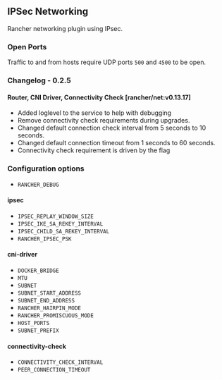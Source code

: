 ## IPSec Networking

Rancher networking plugin using IPsec.

### Open Ports

Traffic to and from hosts require UDP ports `500` and `4500` to be open.

### Changelog - 0.2.5

#### Router, CNI Driver, Connectivity Check [rancher/net:v0.13.17]
* Added loglevel to the service to help with debugging
* Remove connectivity check requirements during upgrades.
* Changed default connection check interval from 5 seconds to 10 seconds.
* Changed default connection timeout from 1 seconds to 60 seconds.
* Connectivity check requirement is driven by the flag

### Configuration options
* `RANCHER_DEBUG`

#### ipsec

* `IPSEC_REPLAY_WINDOW_SIZE`
* `IPSEC_IKE_SA_REKEY_INTERVAL`
* `IPSEC_CHILD_SA_REKEY_INTERVAL`
* `RANCHER_IPSEC_PSK`

#### cni-driver

* `DOCKER_BRIDGE`
* `MTU`
* `SUBNET`
* `SUBNET_START_ADDRESS`
* `SUBNET_END_ADDRESS`
* `RANCHER_HAIRPIN_MODE`
* `RANCHER_PROMISCUOUS_MODE`
* `HOST_PORTS`
* `SUBNET_PREFIX`

#### connectivity-check

* `CONNECTIVITY_CHECK_INTERVAL`
* `PEER_CONNECTION_TIMEOUT`
